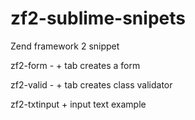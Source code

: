 zf2-sublime-snipets
===================

Zend framework 2 snippet 

zf2-form - + tab creates a form 

zf2-valid - + tab creates class validator

zf2-txtinput + input text example


 
